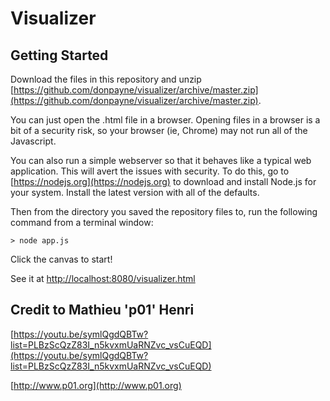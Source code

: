 # Visualizer

## Getting Started

Download the files in this repository and unzip [https://github.com/donpayne/visualizer/archive/master.zip](https://github.com/donpayne/visualizer/archive/master.zip).

You can just open the .html file in a browser. Opening files in a browser is a bit of a security risk, so your browser (ie, Chrome) may not run all of the Javascript.

You can also run a simple webserver so that it behaves like a typical web application. This will avert the issues with security. To do this, go to [https://nodejs.org](https://nodejs.org) to download and install Node.js for your system. Install the latest version with all of the defaults.

Then from the directory you saved the repository files to, run the following command from a terminal window:

```
> node app.js
```

Click the canvas to start!

See it at [http://localhost:8080/visualizer.html](http://localhost:8080/visualizer.html)

## Credit to Mathieu 'p01' Henri

[https://youtu.be/symlQgdQBTw?list=PLBzScQzZ83I_n5kvxmUaRNZvc_vsCuEQD](https://youtu.be/symlQgdQBTw?list=PLBzScQzZ83I_n5kvxmUaRNZvc_vsCuEQD)

[http://www.p01.org](http://www.p01.org)
